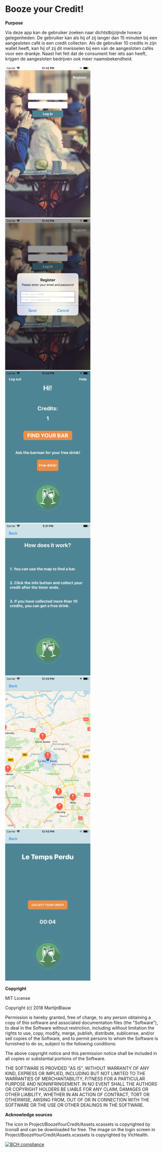 # Booze your Credit!

**Purpose**

Via deze app kan de gebruiker zoeken naar dichtstbijzijnde horeca gelegenheden. De gebruiker kan als hij of zij langer dan 15 minuten bij een aangesloten café is een credit collecten. Als de gebruiker 10 credits in zijn wallet heeft, kan hij of zij dit inwisselen bij een van de aangesloten cafés voor een drankje. Naast het feit dat de consument hier iets aan heeft, krijgen de aangesloten bedrijven ook meer naamsbekendheid.


<img src="https://raw.githubusercontent.com/MartijnBlauw/Project/master/doc/Login.png" width="275">   <img src="https://raw.githubusercontent.com/MartijnBlauw/Project/master/doc/Register.png" width="275">   <img src="https://raw.githubusercontent.com/MartijnBlauw/Project/master/doc/Index.png" width="275">
<img src="https://raw.githubusercontent.com/MartijnBlauw/Project/master/doc/Helpscreen.png" width="275">   <img src="https://raw.githubusercontent.com/MartijnBlauw/Project/master/doc/Map.png" width="275">   <img src="https://raw.githubusercontent.com/MartijnBlauw/Project/master/doc/Collect.png" width="275">

**Copyright**

MIT License

Copyright (c) 2018 MartijnBlauw

Permission is hereby granted, free of charge, to any person obtaining a copy
of this software and associated documentation files (the "Software"), to deal
in the Software without restriction, including without limitation the rights
to use, copy, modify, merge, publish, distribute, sublicense, and/or sell
copies of the Software, and to permit persons to whom the Software is
furnished to do so, subject to the following conditions:

The above copyright notice and this permission notice shall be included in all
copies or substantial portions of the Software.

THE SOFTWARE IS PROVIDED "AS IS", WITHOUT WARRANTY OF ANY KIND, EXPRESS OR
IMPLIED, INCLUDING BUT NOT LIMITED TO THE WARRANTIES OF MERCHANTABILITY,
FITNESS FOR A PARTICULAR PURPOSE AND NONINFRINGEMENT. IN NO EVENT SHALL THE
AUTHORS OR COPYRIGHT HOLDERS BE LIABLE FOR ANY CLAIM, DAMAGES OR OTHER
LIABILITY, WHETHER IN AN ACTION OF CONTRACT, TORT OR OTHERWISE, ARISING FROM,
OUT OF OR IN CONNECTION WITH THE SOFTWARE OR THE USE OR OTHER DEALINGS IN THE
SOFTWARE.

**Acknowledge sources**

The icon in Project/BoozeYourCredit/Assets.xcassets is copyrighted by Icons8 and can be downloaded for free. The image on the login screen in Project/BoozeYourCredit/Assets.xcassets is copyrighted by VicHealth.

[![BCH compliance](https://bettercodehub.com/edge/badge/MartijnBlauw/Project?branch=master)](https://bettercodehub.com/)


